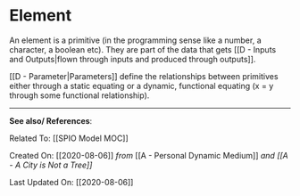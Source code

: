 # Element

An element is a primitive (in the programming sense like a number, a character, a boolean etc). They are part of the data that gets [[D - Inputs and Outputs|flown through inputs and produced through outputs]].

[[D - Parameter|Parameters]] define the relationships between primitives either through a static equating or a dynamic, functional equating (x = y through some functional relationship).

---
**See also/ References**:

Related To: [[SPIO Model MOC]]

Created On: [[2020-08-06]] *from* [[A - Personal Dynamic Medium]] *and [[A - A City is Not a Tree]]*

Last Updated On: [[2020-08-06]]
